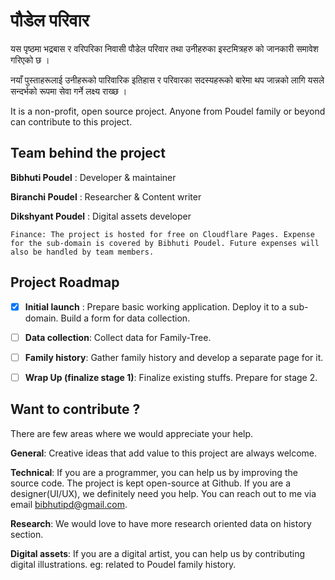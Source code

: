 # पौडेल परिवार

यस पृष्ठमा भद्रबास र वरिपरिका निवासी पौडेल परिवार तथा उनीहरुका इस्टमित्रहरु को जानकारी समावेश गरिएको छ ।

नयाँ पुस्ताहरूलाई उनीहरूको पारिवारिक इतिहास र परिवारका सदस्यहरूको बारेमा थप जान्नको लागि यसले सन्दर्भको रूपमा सेवा गर्ने लक्ष्य राख्छ ।

It is a non-profit, open source project. Anyone from Poudel family or beyond can contribute to this project.

## Team behind the project

**Bibhuti Poudel** : Developer & maintainer

**Biranchi Poudel** : Researcher & Content writer

**Dikshyant Poudel** : Digital assets developer

    Finance: The project is hosted for free on Cloudflare Pages. Expense for the sub-domain is covered by Bibhuti Poudel. Future expenses will also be handled by team members.


## Project Roadmap

- [x] **Initial launch** : Prepare basic working application. Deploy it to a sub-domain. Build a form for data collection.

- [ ] **Data collection**: Collect data for Family-Tree.

- [ ] **Family history**: Gather family history and develop a separate page for it.

- [ ] **Wrap Up (finalize stage 1)**: Finalize existing stuffs. Prepare for stage 2.

## Want to contribute ?
There are few areas where we would appreciate your help.

**General**: Creative ideas that add value to this project are always welcome.

**Technical**: If you are a programmer, you can help us by improving the source code. The project is kept open-source at Github. If you are a designer(UI/UX), we definitely need you help. You can reach out to me via email bibhutipd@gmail.com.

**Research**: We would love to have more research oriented data on history section.

**Digital assets**: If you are a digital artist, you can help us by contributing digital illustrations. eg: related to Poudel family history.

